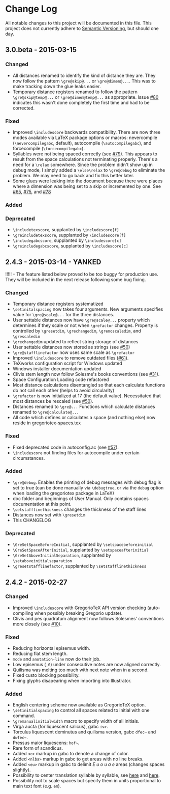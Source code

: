 # Change Log
All notable changes to this project will be documented in this file.
This project does not currently adhere to [Semantic Versioning](http://semver.org/), but should one day.


## 3.0.beta - 2015-03-15
### Changed
- All distances renamed to identify the kind of distance they are.  They now follow the pattern `\gre@skip@...` or `\gre@dimen@...`.  This was to make tracking down the glue leaks easier.
- Temporary distance registers renamed to follow the pattern `\gre@skip@temp@...` or `\gre@dimen@temp@...` as appropriate.  Issue [#80](https://github.com/gregorio-project/gregorio/issues/80) indicates this wasn't done completely the first time and had to be corrected.

### Fixed
- Improved `\includescore` backwards compatibility.  There are now three modes available via LaTeX package options or macros: nevercompile (`\nevercompilegabc`, default), autocompile (`\autocompilegabc`), and forcecompile (`\forcecompilegabc`).
- Syllables were not being spaced correctly (see [#79](https://github.com/gregorio-project/gregorio/issues/79)).  This appears to result from the space calculations not terminating properly.  There's a need for a `\relax` somewhere.  Since the problem didn't show up in debug mode, I simply added a `\else\relax` to `\gre@debug` to eliminate the problem.  We may need to go back and fix this better later.
- Some glues were leaking into the document because there were places where a dimension was being set to a skip or incremented by one.  See [#65](https://github.com/gregorio-project/gregorio/issues/65), [#75](https://github.com/gregorio-project/gregorio/issues/75), and [#78](https://github.com/gregorio-project/gregorio/issues/78)

### Added

### Deprecated
- `\includetexscore`, supplanted by `\includescore[f]`
- `\greincludetexscore`, supplanted by `\includescore[f]`
- `\includegabcscore`, supplanted by `\includescore[c]`
- `\greincludegabcscore`, supplanted by `\includescore[c]`


## 2.4.3 - 2015-03-14 - YANKED

!!!!! - The feature listed below proved to be too buggy for production use.  They will be included in the next release following some bug fixing.

### Changed
- Temporary distance registers systematized
- `\setinitalspacing` now takes four arguments.  New arguments specifies value for `\gre@scale@...` for the three distances.
- User settable distances now have `\gre@scale@...` property which determines if they scale or not when `\grefactor` changes.  Property is controlled by `\gresetdim`, `\grechangedim`, `\grenoscaledim`, and `\grescaledim`
- `\grechangedim` updated to reflect string storage of distances
- User settable distances now stored as strings (see [#50](https://github.com/gregorio-project/gregorio/issues/50))
- `\gre@stafflinefactor` now uses same scale as `\grefactor`
- Improved `\includescore` to remove outdated files ([#61](https://github.com/gregorio-project/gregorio/issues/61)).
- TeXworks configuration script for Windows updated
- Windows installer documentation updated
- Clivis stem length now follow Solesme's books conventions (see [#31](https://github.com/gregorio-project/gregorio/issues/31)).
- Space Configuration Loading code refactored
- Most distance calculations disentangled so that each calculate functions do not call each other (helps to avoid circularity)
- `\grefactor` is now initialized at 17 (the default value).  Necessitated that most distances be rescaled (see [#50](https://github.com/gregorio-project/gregorio/issues/50)).
- Distances renamed to `\gre@...`  Functions which calculate distances renamed to `\gre@calculate@...`
- All code which defines or calculates a space (and nothing else) now reside in gregoriotex-spaces.tex

### Fixed
- Fixed deprecated code in autoconfig.ac (see [#57](https://github.com/gregorio-project/gregorio/issues/57)).
- `\includescore` not finding files for autocompile under certain circumstances.

### Added
- `\gre@debug`.  Enables the printing of debug messages with debug flag is set to true (can be done manually via `\debugtrue`, or via the `debug` option when loading the gregoriotex package in LaTeX)
- doc folder and beginnings of User Manual.  Only contains spaces documentation at this point.
- `\setstafflinethickness` changes the thickness of the staff lines
- Distances now set with `\gresetdim`
- This CHANGELOG

### Deprecated
- `\GreSetSpaceBeforeInitial`, supplanted by `\setspacebeforeinitial`
- `\GreSetSpaceAfterInitial`, supplanted by `\setspaceafterinitial`
- `\GreSetAboveInitialSeparation`, supplanted by `\setaboveinitialseparation`
- `\gresetstafflinefactor`, supplanted by `\setstafflinethickness`

## 2.4.2 - 2015-02-27
### Changed
- Improved `\includescore` with GregorioTeX API version checking (auto-compiling when possibly breaking Gregorio update).
- Clivis and pes quadratum alignment now follows Solesmes' conventions more closely (see [#10](https://github.com/gregorio-project/gregorio/issues/10)).

### Fixed
- Reducing horizontal episemus width.
- Reducing flat stem length.
- `mode` and `anotation-line` now do their job.
- Low episemus (`_0`) under consecutive notes are now aligned correctly.
- Quilisma was melting too much with next note when in a second.
- Fixed custo blocking possibility.
- Fixing glyphs disapearing when importing into Illustrator.

### Added
- English centering scheme now available as GregorioTeX option.
- `\setinitialspacing` to control all spaces related to initial with one command.
- `\gremanualinitialwidth` macro to specify width of all initials.
- Virga aucta (for liquescent salicus), gabc `iv>`.
- Torculus liquescent deminutus and quilisma version, gabc `dfec~` and `dwfec~`.
- Pressus maior liquescens: `hof~`.
- Rare form of scandicus.
- Added `<c>` markup in gabc to denote a change of color.
- Added `<nlba>` markup in gabc to get areas with no line breaks.
- Added `<eu>` markup in gabc to delimit _E u o u a e_ areas (changes spaces slightly).
- Possibility to center translation syllable by syllable, see [here](https://www.mail-archive.com/gregorio-users@gna.org/msg01760.html) and [here](https://www.mail-archive.com/gregorio-users@gna.org/msg01783.html).
- Possibility not to scale spaces but specify them in units proportional to main text font (e.g. `em`).

